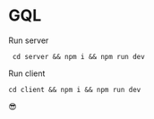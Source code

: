# GQL

Run server

` cd server && npm i && npm run dev`

Run client

`cd client && npm i && npm run dev`

😎